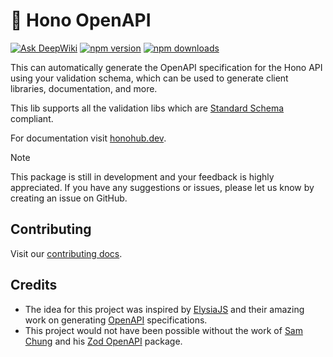 # 📜 Hono OpenAPI

[![Ask DeepWiki](https://deepwiki.com/badge.svg)](https://deepwiki.com/rhinobase/hono-openapi)
[![npm version](https://img.shields.io/npm/v/hono-openapi.svg)](https://npmjs.org/package/hono-openapi "View this project on NPM")
[![npm downloads](https://img.shields.io/npm/dm/hono-openapi)](https://www.npmjs.com/package/hono-openapi)

This can automatically generate the OpenAPI specification for the Hono API using your validation schema, which can be used to generate client libraries, documentation, and more.

This lib supports all the validation libs which are [Standard Schema](https://standardschema.dev/) compliant.

For documentation visit [honohub.dev](https://honohub.dev).

> [!Note]
> This package is still in development and your feedback is highly appreciated. If you have any suggestions or issues, please let us know by creating an issue on GitHub.

## Contributing

Visit our [contributing docs](https://github.com/rhinobase/hono-openapi/blob/main/CONTRIBUTING.md).

## Credits

- The idea for this project was inspired by [ElysiaJS](https://elysiajs.com/) and their amazing work on generating [OpenAPI](https://elysiajs.com/recipe/openapi.html) specifications.
- This project would not have been possible without the work of [Sam Chung](https://github.com/samchungy) and his [Zod OpenAPI](https://github.com/samchungy/zod-openapi) package.
